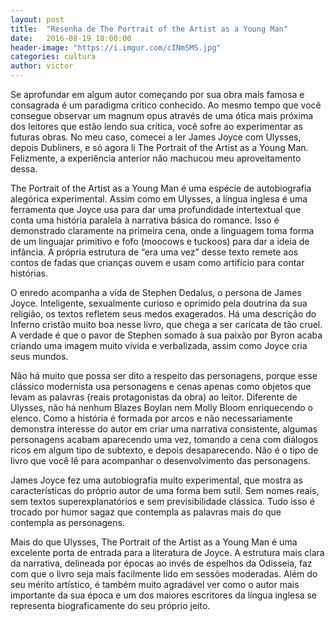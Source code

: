 ```yaml
---
layout: post
title:  "Resenha de The Portrait of the Artist as a Young Man"
date:   2016-08-19 18:00:00
header-image: "https://i.imgur.com/cINmSMS.jpg"
categories: cultura
author: victor
---
```

Se aprofundar em algum autor começando por sua obra mais famosa e consagrada é um paradigma crítico conhecido. Ao mesmo tempo que você consegue observar um magnum opus através de uma ótica mais próxima dos leitores que estão lendo sua crítica, você sofre ao experimentar as futuras obras. No meu caso, comecei a ler James Joyce com Ulysses, depois Dubliners, e só agora li The Portrait of the Artist as a Young Man. Felizmente, a experiência anterior não machucou meu aproveitamento dessa.
<!--break-->

The Portrait of the Artist as a Young Man é uma espécie de autobiografia alegórica experimental. Assim como em Ulysses, a língua inglesa é uma ferramenta que Joyce usa para dar uma profundidade intertextual que conta uma história paralela à narrativa básica do romance. Isso é demonstrado claramente na primeira cena, onde a linguagem toma forma de um linguajar primitivo e fofo (moocows e tuckoos) para dar a ideia de infância. A própria estrutura de “era uma vez” desse texto remete aos contos de fadas que crianças ouvem e usam como artifício para contar histórias.

O enredo acompanha a vida de Stephen Dedalus, o persona de James Joyce. Inteligente, sexualmente curioso e oprimido pela doutrina da sua religião, os textos refletem seus medos exagerados. Há uma descrição do Inferno cristão muito boa nesse livro, que chega a ser caricata de tão cruel. A verdade é que o pavor de Stephen somado à sua paixão por Byron acaba criando uma imagem muito vívida e verbalizada, assim como Joyce cria seus mundos.

Não há muito que possa ser dito a respeito das personagens, porque esse clássico modernista usa personagens e cenas apenas como objetos que levam as palavras (reais protagonistas da obra) ao leitor. Diferente de Ulysses, não há nenhum Blazes Boylan nem Molly Bloom enriquecendo o elenco. Como a história é formada por arcos e não necessariamente demonstra interesse do autor em criar uma narrativa consistente, algumas personagens acabam aparecendo uma vez, tomando a cena com diálogos ricos em algum tipo de subtexto, e depois desaparecendo. Não é o tipo de livro que você lê para acompanhar o desenvolvimento das personagens.

James Joyce fez uma autobiografia muito experimental, que mostra as características do próprio autor de uma forma bem sutil. Sem nomes reais, sem textos superexplanatórios e sem previsibilidade clássica. Tudo isso é trocado por humor sagaz que contempla as palavras mais do que contempla as personagens.

Mais do que Ulysses, The Portrait of the Artist as a Young Man é uma excelente porta de entrada para a literatura de Joyce. A estrutura mais clara da narrativa, delineada por épocas ao invés de espelhos da Odisseia, faz com que o livro seja mais facilmente lido em sessões moderadas. Além do seu mérito artístico, é também muito agradável ver como o autor mais importante da sua época e um dos maiores escritores da língua inglesa se representa biograficamente do seu próprio jeito.
